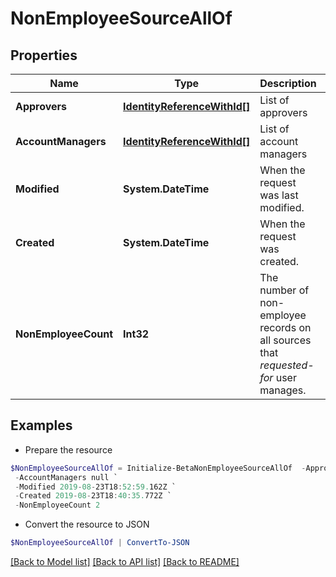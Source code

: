 # NonEmployeeSourceAllOf
## Properties

Name | Type | Description | Notes
------------ | ------------- | ------------- | -------------
**Approvers** | [**IdentityReferenceWithId[]**](IdentityReferenceWithId.md) | List of approvers | [optional] 
**AccountManagers** | [**IdentityReferenceWithId[]**](IdentityReferenceWithId.md) | List of account managers | [optional] 
**Modified** | **System.DateTime** | When the request was last modified. | [optional] 
**Created** | **System.DateTime** | When the request was created. | [optional] 
**NonEmployeeCount** | **Int32** | The number of non-employee records on all sources that *requested-for* user manages. | [optional] 

## Examples

- Prepare the resource
```powershell
$NonEmployeeSourceAllOf = Initialize-BetaNonEmployeeSourceAllOf  -Approvers null `
 -AccountManagers null `
 -Modified 2019-08-23T18:52:59.162Z `
 -Created 2019-08-23T18:40:35.772Z `
 -NonEmployeeCount 2
```

- Convert the resource to JSON
```powershell
$NonEmployeeSourceAllOf | ConvertTo-JSON
```

[[Back to Model list]](../README.md#documentation-for-models) [[Back to API list]](../README.md#documentation-for-api-endpoints) [[Back to README]](../README.md)

